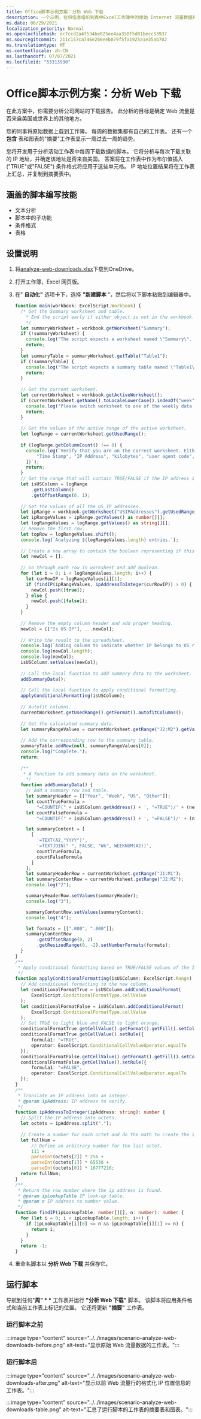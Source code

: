 ```yaml
---
title: Office脚本示例方案：分析 Web 下载
description: 一个示例，在将信息组织到表中Excel工作簿中的原始 Internet 流量数据并确定源位置。
ms.date: 06/29/2021
localization_priority: Normal
ms.openlocfilehash: ec7ccd2a4f534be825ee4aa358f5d81becc53937
ms.sourcegitcommit: 211c157ca746e266eeb079f5fa1925a1e35ab702
ms.translationtype: MT
ms.contentlocale: zh-CN
ms.lasthandoff: 07/07/2021
ms.locfileid: "53313930"
---
```

# <a name="office-scripts-sample-scenario-analyze-web-downloads"></a>Office脚本示例方案：分析 Web 下载

在此方案中，你需要分析公司网站的下载报告。 此分析的目标是确定 Web 流量是否来自美国或世界上的其他地方。

您的同事将原始数据上载到工作簿。 每周的数据集都有自己的工作表。 还有一个 **包含** 表和图表的"摘要"工作表显示一周过去一周的趋势。

您将开发用于分析活动工作表中每周下载数据的脚本。 它将分析与每次下载关联的 IP 地址，并确定该地址是否来自美国。 答案将在工作表中作为布尔值插入 ("TRUE"或"FALSE") 条件格式将应用于这些单元格。 IP 地址位置结果将在工作表上汇总，并复制到摘要表中。

## <a name="scripting-skills-covered"></a>涵盖的脚本编写技能

- 文本分析
- 脚本中的子功能
- 条件格式
- 表格

## <a name="setup-instructions"></a>设置说明

1. 将<a href="analyze-web-downloads.xlsx">analyze-web-downloads.xlsx</a>下载到OneDrive。

1. 打开工作簿，Excel 网页版。

1. 在" **自动化"** 选项卡下，选择 **"新建脚本** "，然后将以下脚本粘贴到编辑器中。

    ```TypeScript
    function main(workbook: ExcelScript.Workbook) {
      /* Get the Summary worksheet and table.
        * End the script early if either object is not in the workbook.
        */
      let summaryWorksheet = workbook.getWorksheet("Summary");
      if (!summaryWorksheet) {
        console.log("The script expects a worksheet named \"Summary\". Please download the correct template and try again.");
        return;
      }
      let summaryTable = summaryWorksheet.getTable("Table1");
      if (!summaryTable) {
        console.log("The script expects a summary table named \"Table1\". Please download the correct template and try again.");
        return;
      }
  
      // Get the current worksheet.
      let currentWorksheet = workbook.getActiveWorksheet();
      if (currentWorksheet.getName().toLocaleLowerCase().indexOf("week") !== 0) {
        console.log("Please switch worksheet to one of the weekly data sheets and try again.")
        return;
      }
  
      // Get the values of the active range of the active worksheet.
      let logRange = currentWorksheet.getUsedRange();
  
      if (logRange.getColumnCount() !== 8) {
        console.log(`Verify that you are on the correct worksheet. Either the week's data has been already processed or the content is incorrect. The following columns are expected: ${[
            "Time Stamp", "IP Address", "kilobytes", "user agent code", "milliseconds", "Request", "Results", "Referrer"
        ]}`);
        return;
      }
      // Get the range that will contain TRUE/FALSE if the IP address is from the United States (US).
      let isUSColumn = logRange
          .getLastColumn()
          .getOffsetRange(0, 1);
  
      // Get the values of all the US IP addresses.
      let ipRange = workbook.getWorksheet("USIPAddresses").getUsedRange();
      let ipRangeValues = ipRange.getValues() as number[][];
      let logRangeValues = logRange.getValues() as string[][];
      // Remove the first row.
      let topRow = logRangeValues.shift();
      console.log(`Analyzing ${logRangeValues.length} entries.`);
  
      // Create a new array to contain the boolean representing if this is a US IP address.
      let newCol = [];
  
      // Go through each row in worksheet and add Boolean.
      for (let i = 0; i < logRangeValues.length; i++) {
        let curRowIP = logRangeValues[i][1];
        if (findIP(ipRangeValues, ipAddressToInteger(curRowIP)) > 0) {
          newCol.push([true]);
        } else {
          newCol.push([false]);
        }
      }
  
      // Remove the empty column header and add proper heading.
      newCol = [["Is US IP"], ...newCol];
  
      // Write the result to the spreadsheet.
      console.log(`Adding column to indicate whether IP belongs to US region or not at address: ${isUSColumn.getAddress()}`);
      console.log(newCol.length);
      console.log(newCol);
      isUSColumn.setValues(newCol);
  
      // Call the local function to add summary data to the worksheet.
      addSummaryData();
  
      // Call the local function to apply conditional formatting.
      applyConditionalFormatting(isUSColumn);
  
      // Autofit columns.
      currentWorksheet.getUsedRange().getFormat().autofitColumns();
  
      // Get the calculated summary data.
      let summaryRangeValues = currentWorksheet.getRange("J2:M2").getValues();
  
      // Add the corresponding row to the summary table.
      summaryTable.addRow(null, summaryRangeValues[0]);
      console.log("Complete.");
      return;
  
      /**
       * A function to add summary data on the worksheet.
        */
      function addSummaryData() {
        // Add a summary row and table.
        let summaryHeader = [["Year", "Week", "US", "Other"]];
        let countTrueFormula =
            "=COUNTIF(" + isUSColumn.getAddress() + ', "=TRUE")/' + (newCol.length - 1);
        let countFalseFormula =
            "=COUNTIF(" + isUSColumn.getAddress() + ', "=FALSE")/' + (newCol.length - 1);

        let summaryContent = [
          [
            '=TEXT(A2,"YYYY")',
            '=TEXTJOIN(" ", FALSE, "Wk", WEEKNUM(A2))',
            countTrueFormula,
            countFalseFormula
          ]
        ];
        let summaryHeaderRow = currentWorksheet.getRange("J1:M1");
        let summaryContentRow = currentWorksheet.getRange("J2:M2");
        console.log("2");

        summaryHeaderRow.setValues(summaryHeader);
        console.log("3");

        summaryContentRow.setValues(summaryContent);
        console.log("4");

        let formats = [[".000", ".000"]];
        summaryContentRow
            .getOffsetRange(0, 2)
            .getResizedRange(0, -2).setNumberFormats(formats);
      }
    }
    /**
     * Apply conditional formatting based on TRUE/FALSE values of the Is US IP column.
     */
    function applyConditionalFormatting(isUSColumn: ExcelScript.Range) {
      // Add conditional formatting to the new column.
      let conditionalFormatTrue = isUSColumn.addConditionalFormat(
          ExcelScript.ConditionalFormatType.cellValue
      );
      let conditionalFormatFalse = isUSColumn.addConditionalFormat(
          ExcelScript.ConditionalFormatType.cellValue
      );
      // Set TRUE to light blue and FALSE to light orange.
      conditionalFormatTrue.getCellValue().getFormat().getFill().setColor("#8FA8DB");
      conditionalFormatTrue.getCellValue().setRule({
          formula1: "=TRUE",
          operator: ExcelScript.ConditionalCellValueOperator.equalTo
      });
      conditionalFormatFalse.getCellValue().getFormat().getFill().setColor("#F8CCAD");
      conditionalFormatFalse.getCellValue().setRule({
          formula1: "=FALSE",
          operator: ExcelScript.ConditionalCellValueOperator.equalTo
      });
    }
    /**
     * Translate an IP address into an integer.
     * @param ipAddress: IP address to verify.
     */
    function ipAddressToInteger(ipAddress: string): number {
      // Split the IP address into octets.
      let octets = ipAddress.split(".");
  
      // Create a number for each octet and do the math to create the integer value of the IP address.
      let fullNum =
          // Define an arbitrary number for the last octet.
          111 +
          parseInt(octets[2]) * 256 +
          parseInt(octets[1]) * 65536 +
          parseInt(octets[0]) * 16777216;
      return fullNum;
    }
    /**
     * Return the row number where the ip address is found.
     * @param ipLookupTable IP look-up table.
     * @param n IP address to number value.  
     */
    function findIP(ipLookupTable: number[][], n: number): number {
      for (let i = 0; i < ipLookupTable.length; i++) {
        if (ipLookupTable[i][0] <= n && ipLookupTable[i][1] >= n) {
          return i;
        }
      }
      return -1;
    }
    ```

1. 重命名脚本以 **分析 Web 下载** 并保存它。

## <a name="running-the-script"></a>运行脚本

导航到任何"**周" \* \*** 工作表并运行 **"分析 Web 下载"** 脚本。 该脚本将应用条件格式和当前工作表上标记的位置。 它还将更新 **"摘要"** 工作表。

### <a name="before-running-the-script"></a>运行脚本之前

:::image type="content" source="../../images/scenario-analyze-web-downloads-before.png" alt-text="显示原始 Web 流量数据的工作表。":::

### <a name="after-running-the-script"></a>运行脚本后

:::image type="content" source="../../images/scenario-analyze-web-downloads-after.png" alt-text="显示以前 Web 流量行的格式化 IP 位置信息的工作表。":::

:::image type="content" source="../../images/scenario-analyze-web-downloads-table.png" alt-text="汇总了运行脚本的工作表的摘要表和图表。":::

